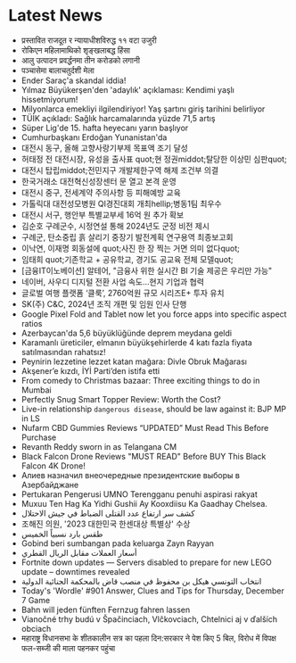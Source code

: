 # Latest News
-  प्रस्तावित राजदूत र न्यायाधीशविरुद्ध ११ वटा उजुरी
-  रोकिएन महिलामाथिको शृङ्खलाबद्ध हिंसा
-  आलु उत्पादन प्रवर्द्धनमा तीन करोडको लगानी
-  पञ्चासेमा बालाचतुर्दशी मेला
-  Ender Saraç'a skandal iddia!
-  Yılmaz Büyükerşen'den 'adaylık' açıklaması: Kendimi yaşlı hissetmiyorum!
-  Milyonlarca emekliyi ilgilendiriyor! Yaş şartını giriş tarihini belirliyor
-  TÜİK açıkladı: Sağlık harcamalarında yüzde 71,5 artış
-  Süper Lig'de 15. hafta heyecanı yarın başlıyor
-  Cumhurbaşkanı Erdoğan Yunanistan'da
-  대전시 동구, 올해 고향사랑기부제 목표액 조기 달성
-  허태정 전 대전시장, 유성을 출사표 quot;현 정권middot;탈당한 이상민 심판quot;
-  대전시 탑립middot;전민지구 개발제한구역 해제 조건부 의결
-  한국거래소 대전혁신성장센터 문 열고 본격 운영
-  대전시 중구, 전세계약 주의사항 등 피해예방 교육
-  가톨릭대 대전성모병원 QI경진대회 개최hellip;병동1팀 최우수
-  대전시 서구, 행안부 특별교부세 16억 원 추가 확보
-  김순호 구례군수, 시정연설 통해 2024년도 군정 비전 제시
-  구례군, 탄소중립 흙 살리기 중장기 발전계획 연구용역 최종보고회
-  이낙연, 이재명 회동설에 quot;사진 한 장 찍는 거면 의미 없다quot;
-  임태희 quot;기존학교 + 공유학교, 경기도 공교육 전체 모델quot;
-  [금융IT이노베이션] 알테어, "금융사 위한 실시간 BI 기술 제공은 우리만 가능"
-  네이버, 사우디 디지털 전환 사업 속도…현지 기업과 협력
-  글로벌 여행 플랫폼 ‘클룩’, 2760억원 규모 시리즈E+ 투자 유치
-  SK(주) C&C, 2024년 조직 개편 및 임원 인사 단행
-  Google Pixel Fold and Tablet now let you force apps into specific aspect ratios
-  Azerbaycan'da 5,6 büyüklüğünde deprem meydana geldi
-  Karamanlı üreticiler, elmanın büyükşehirlerde 4 katı fazla fiyata satılmasından rahatsız!
-  Peynirin lezzetine lezzet katan mağara: Divle Obruk Mağarası
-  Akşener’e kızdı, İYİ Parti’den istifa etti
-  From comedy to Christmas bazaar: Three exciting things to do in Mumbai
-  Perfectly Snug Smart Topper Review: Worth the Cost?
-  Live-in relationship `dangerous disease`, should be law against it: BJP MP in LS
-  Nufarm CBD Gummies Reviews “UPDATED” Must Read This Before Purchase
-  Revanth Reddy sworn in as Telangana CM
-  Black Falcon Drone Reviews "MUST READ" Before BUY This Black Falcon 4K Drone!
-  Алиев назначил внеочередные президентские выборы в Азербайджане
-  Pertukaran Pengerusi UMNO Terengganu penuhi aspirasi rakyat
-  Muxuu Ten Hag Ka Yidhi Gushii Ay Kooxdiisu Ka Gaadhay Chelsea.
-  كشف سر ارتفاع عدد القتلى الضباط في جيش الاحتلال
-  조해진 의원, '2023 대한민국 한센대상 특별상' 수상
-  طقس بارد نسبياً الخميس
-  Gobind beri sumbangan pada keluarga Zayn Rayyan
-  أسعار العملات مقابل الريال القطري
-  Fortnite down updates — Servers disabled to prepare for new LEGO update – downtimes revealed
-  انتخاب التونسي هيكل بن محفوظ في منصب قاض بالمحكمة الجنائية الدولية
-  Today's 'Wordle' #901 Answer, Clues and Tips for Thursday, December 7 Game
-  Bahn will jeden fünften Fernzug fahren lassen
-  Vianočné trhy budú v Špačinciach, Vlčkovciach, Chtelnici aj v ďalších obciach
-  महाराष्ट्र विधानसभा के शीतकालीन सत्र का पहला दिन:सरकार ने पेश किए 5 बिल, विरोध में विपक्ष फल-सब्जी की माला पहनकर पहुंचा
